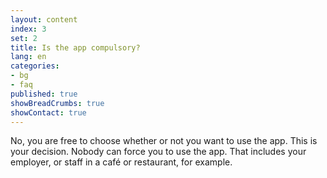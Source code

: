 ```yaml
---
layout: content
index: 3
set: 2
title: Is the app compulsory?
lang: en
categories:
- bg
- faq
published: true
showBreadCrumbs: true
showContact: true
---
```


No, you are free to choose whether or not you want to use the app. This is your decision. Nobody can force you to use the app. That includes your employer, or staff in a café or restaurant, for example.
